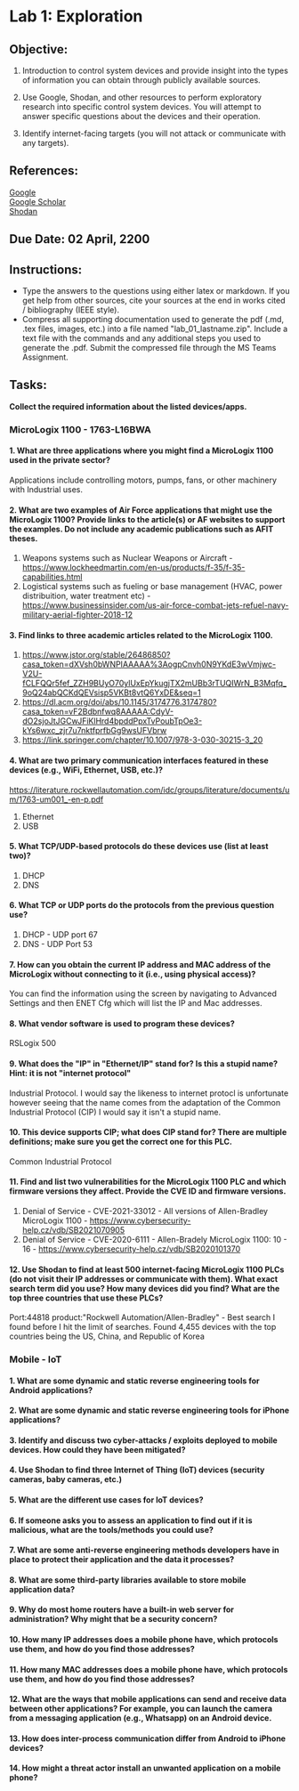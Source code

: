# Lab 1: Exploration
## Objective:  	
1.  Introduction to control system devices and provide insight into the types of information you can obtain through publicly available sources.  

2. Use Google, Shodan, and other resources to perform exploratory research into specific control system devices.  You will attempt to answer specific questions about the devices and their operation. 
3.  Identify internet-facing targets (you will not attack or communicate with any targets).
	
## References: 	
[Google](https://www.google.com/)  
[Google Scholar](https://scholar.google.com/)  
[Shodan](https://www.shodan.io/)
## Due Date: 02 April, 2200 

## Instructions: 
* Type the answers to the questions using either latex or markdown.  If you get help from other sources, cite your sources at the end in works cited / bibliography (IEEE style).
* Compress all supporting documentation used to generate the pdf (.md, .tex files, images, etc.) into a file named "lab_01_lastname.zip".  Include a text file with the commands and any additional steps you used to generate the .pdf.  Submit the compressed file through the MS Teams Assignment.  

## Tasks:
**Collect the required information about the listed devices/apps.**  

### MicroLogix 1100 - 1763-L16BWA
#### 1.	What are three applications where you might find a MicroLogix 1100 used in the private sector?
Applications include controlling motors, pumps, fans, or other machinery with Industrial uses.

#### 2.	What are two examples of Air Force applications that might use the MicroLogix 1100?  Provide links to the article(s) or AF websites to support the examples.  Do not include any academic publications such as AFIT theses.
1. Weapons systems such as Nuclear Weapons or Aircraft - https://www.lockheedmartin.com/en-us/products/f-35/f-35-capabilities.html
2. Logistical systems such as fueling or base management (HVAC, power distribuition, water treatment etc) - https://www.businessinsider.com/us-air-force-combat-jets-refuel-navy-military-aerial-fighter-2018-12

#### 3.	Find links to three academic articles related to the MicroLogix 1100.
1. https://www.jstor.org/stable/26486850?casa_token=dXVsh0bWNPIAAAAA%3AogpCnvh0N9YKdE3wVmjwc-V2U-fCLFQQr5fef_ZZH9BUyO70ylUxEpYkugjTX2mUBb3rTUQIWrN_B3Mqfq_9oQ24abQCKdQEVsisp5VKBt8vtQ6YxDE&seq=1
2. https://dl.acm.org/doi/abs/10.1145/3174776.3174780?casa_token=vF2Bdbnfwq8AAAAA:CdyV-dO2sjoJtJGCwJFiKlHrd4bpddPpxTvPoubTpOe3-kYs6wxc_zjr7u7nktfprfbGg9wsUFVbrw
3. https://link.springer.com/chapter/10.1007/978-3-030-30215-3_20

#### 4.	What are two primary communication interfaces featured in these devices (e.g., WiFi, Ethernet, USB, etc.)?
https://literature.rockwellautomation.com/idc/groups/literature/documents/um/1763-um001_-en-p.pdf
1. Ethernet
2. USB

#### 5.	What TCP/UDP-based protocols do these devices use (list at least two)?
1. DHCP
2. DNS

#### 6.	What TCP or UDP ports do the protocols from the previous question use?
1. DHCP - UDP port 67
2. DNS - UDP Port 53

#### 7.	How can you obtain the current IP address and MAC address of the MicroLogix without connecting to it (i.e., using physical access)?
You can find the information using the screen by navigating to Advanced Settings and then ENET Cfg which will list the IP and Mac addresses.

#### 8.	What vendor software is used to program these devices?
RSLogix 500

#### 9.	What does the "IP" in "Ethernet/IP" stand for?  Is this a stupid name? Hint: it is not "internet protocol"
Industrial Protocol. I would say the likeness to internet protocl is unfortunate however seeing that the name comes from the adaptation of the Common Industrial Protocol (CIP) I would say it isn't a stupid name.
#### 10. This device supports CIP; what does CIP stand for?  There are multiple definitions; make sure you get the correct one for this PLC.
Common Industrial Protocol

#### 11. Find and list two vulnerabilities for the MicroLogix 1100 PLC and which firmware versions they affect.  Provide the CVE ID and firmware versions.
1. Denial of Service - CVE-2021-33012 - All versions of Allen-Bradley MicroLogix 1100 - https://www.cybersecurity-help.cz/vdb/SB2021070905
2. Denial of Service - CVE-2020-6111 - Allen-Bradely MicroLogix 1100: 10 - 16 - https://www.cybersecurity-help.cz/vdb/SB2020101370

#### 12. Use Shodan to find at least 500 internet-facing MicroLogix 1100 PLCs (do not visit their IP addresses or communicate with them).  What exact search term did you use? How many devices did you find? What are the top three countries that use these PLCs?  
Port:44818 product:"Rockwell Automation/Allen-Bradley" - Best search I found before I hit the limit of searches. Found 4,455 devices with the top countries being the US, China, and Republic of Korea
  
### Mobile - IoT
#### 1.	What are some dynamic and static reverse engineering tools for Android applications?

#### 2.	What are some dynamic and static reverse engineering tools for iPhone applications?

#### 3.	Identify and discuss two cyber-attacks / exploits deployed to mobile devices.  How could they have been mitigated?

#### 4.	 Use Shodan to find three Internet of Thing (IoT) devices (security cameras, baby cameras, etc.)

#### 5.	What are the different use cases for IoT devices?

#### 6.	If someone asks you to assess an application to find out if it is malicious, what are the tools/methods you could use?

#### 7.	What are some anti-reverse engineering methods developers have in place to protect their application and the data it processes?

#### 8.	What are some third-party libraries available to store mobile application data? 

#### 9.	Why do most home routers have a built-in web server for administration?  Why might that be a security concern? 

#### 10. How many IP addresses does a mobile phone have, which protocols use them, and how do you find those addresses? 

#### 11. How many MAC addresses does a mobile phone have, which protocols use them, and how do you find those addresses? 

#### 12. What are the ways that mobile applications can send and receive data between other applications?  For example, you can launch the camera from a messaging application (e.g., Whatsapp) on an Android device.  

#### 13. How does inter-process communication differ from Android to iPhone devices? 

#### 14. How might a threat actor install an unwanted application on a mobile phone?
